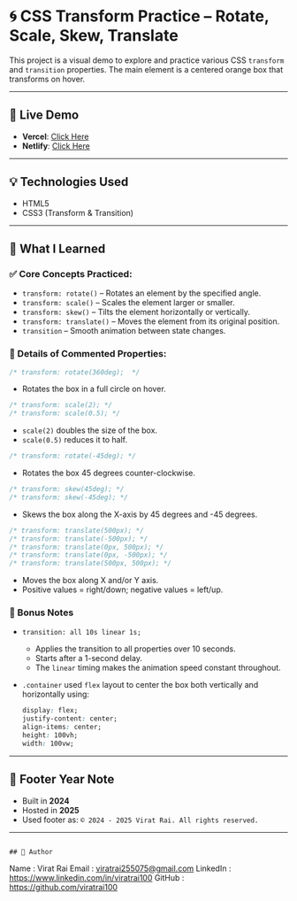 # 🌀 CSS Transform Practice – Rotate, Scale, Skew, Translate

This project is a visual demo to explore and practice various CSS `transform` and `transition` properties. The main element is a centered orange box that transforms on hover.

---

## 🔗 Live Demo

- **Vercel**: [Click Here](https://css-2d-transform-by-viratrai.vercel.app/)  
- **Netlify**: [Click Here](https://css-2d-transform-by-viratrai.netlify.app/)

---

## 💡 Technologies Used

- HTML5  
- CSS3 (Transform & Transition)

---

## 🎯 What I Learned

### ✅ Core Concepts Practiced:

- `transform: rotate()` – Rotates an element by the specified angle.
- `transform: scale()` – Scales the element larger or smaller.
- `transform: skew()` – Tilts the element horizontally or vertically.
- `transform: translate()` – Moves the element from its original position.
- `transition` – Smooth animation between state changes.

### 📝 Details of Commented Properties:

```css
/* transform: rotate(360deg);  */
```
- Rotates the box in a full circle on hover.

```css
/* transform: scale(2); */
/* transform: scale(0.5); */
```
- `scale(2)` doubles the size of the box.  
- `scale(0.5)` reduces it to half.

```css
/* transform: rotate(-45deg); */
```
- Rotates the box 45 degrees counter-clockwise.

```css
/* transform: skew(45deg); */
/* transform: skew(-45deg); */
```
- Skews the box along the X-axis by 45 degrees and -45 degrees.

```css
/* transform: translate(500px); */
/* transform: translate(-500px); */
/* transform: translate(0px, 500px); */
/* transform: translate(0px, -500px); */
/* transform: translate(500px, 500px); */
```
- Moves the box along X and/or Y axis.
- Positive values = right/down; negative values = left/up.

### 🧠 Bonus Notes

- `transition: all 10s linear 1s;`  
  - Applies the transition to all properties over 10 seconds.
  - Starts after a 1-second delay.
  - The `linear` timing makes the animation speed constant throughout.

- `.container` used `flex` layout to center the box both vertically and horizontally using:
  ```css
  display: flex;
  justify-content: center;
  align-items: center;
  height: 100vh;
  width: 100vw;
  ```

---

## 📝 Footer Year Note

- Built in **2024**
- Hosted in **2025**
- Used footer as: `© 2024 - 2025 Virat Rai. All rights reserved.`

---

```

## 📝 Author

```
Name     : Virat Rai
Email    : viratrai255075@gmail.com
LinkedIn : https://www.linkedin.com/in/viratrai100
GitHub   : https://github.com/viratrai100
```